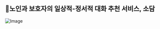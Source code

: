 ## 🙍노인과 보호자의 일상적-정서적 대화 추천 서비스, 소담 
![Image](https://github.com/user-attachments/assets/1abb018d-171f-4217-8305-52d10c94fb82)

